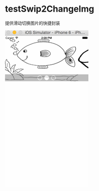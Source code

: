 # testSwip2ChangeImg
提供滑动切换图片的快捷封装

 ![image](https://raw.githubusercontent.com/Lost-Liang/testSwip2ChangeImg/master/screenshots/Untitled.gif)
